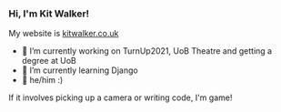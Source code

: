 ### Hi, I'm Kit Walker!

My website is [kitwalker.co.uk](https://kitwalker.co.uk)
- 🔭  I’m currently working on TurnUp2021, UoB Theatre and getting a degree at UoB
- 🌱  I’m currently learning Django
- 🌈  he/him :)

If it involves picking up a camera or writing code, I'm game!


